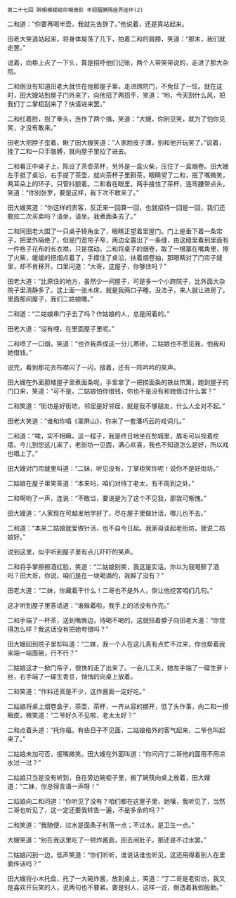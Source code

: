     第二十七回 醉眼模糊窥帘嘲倩影 丰颐腼腆隔座弄连环(2) 

   二和道：“你要再喝半壶，我就先告辞了。”他说着，还是真站起来。

   田老大笑道站起来，将身体晃荡了几下，拍着二和的肩膀，笑道：“那末，我们就走罢。”

   说着，向柜上点了一下头，算是招呼他们记账，两个人带笑带说的，走进了那大杂院。

   二和倒没有知道田老大就住在他那屋子里，走进跨院门，不免怔了一怔。就在这时，田大嫂站到屋子门外来了，向他招了两招手，笑道：“哟，今天刮什么风，把我们丁二掌柜刮来了？快请进来罢。”

   二和红着脸，抱了拳头，连作了两个揖，笑道：“大嫂，你别见笑，就为了怕你见笑，才没有敢来。”

   田老大把脖子歪着，瞅了田大嫂笑道：“人家脸皮子薄，别和他开玩笑了。”说着，挽了二和一只手胳膊，就向屋子里拉了进去。

   二和看正中桌子上，陈设了茶壶茶杯，另外是一盒火柴，压住了一盒烟卷。田大嫂左手抵了桌沿，右手提了茶壶，就向茶杯子里斟茶，眼睛望了二和，抿了嘴微笑，两耳朵上的环子，只管抖颤着。二和看在眼里，两手接住了茶杯，连弯腰带点头，笑道：“你别张罗，要是这样，我下次不敢来了。”

   田大嫂笑道：“你这样的贵客，反正来一回算一回，也就招待一回是一回，我们还敢拉二次买卖吗？请坐，请坐。我煮面条去了。”

   二和同田老大围了一只桌子犄角坐了，眼睛正望着里屋门。门上是垂下着一条帘子，把里外隔绝了，但是门宽帘子窄，两边全露出了一条缝，由这缝里看到里面有一件格子花布的长衣襟，只是摆动。二和将桌子的烟卷，取了一根塞在嘴角里，擦了火柴，缓缓的把烟点着了，手撑住了桌沿，扶着烟卷抽，那眼睛对了门帘子缝里，却不肯移开。口里问道：“大哥，这屋子，你够住吗？”

   田老大道：“比原住的地方，虽然少一间屋子，可是多一个小跨院子，比外面大杂院子里清静多了。这上面一张木床，就是我两口子睡。没法子，来人就让进房了。里面那间屋子，我们二姑娘睡。”

   二和道：“二姑娘串门子去了吗？作姑娘的人，总是闲着的。”

   田老大道：“没有哩，在里面屋子里呢。”

   二和喷了一口烟，笑道：“也许我弄成这一分儿寒碜，二姑娘也不愿见我，怕我和她借钱。”

   说完，看到那花衣布襟闪了一闪，接着，还有一阵吟吟的笑声。

   田大嫂在外面那矮屋子里煮面条呢，手里拿了一把捞面条的铁丝笊篱，跑到屋子的门口来，笑道：“可不是，二姑娘怕你借钱，你也不是没有和她借过什么罢？”

   二和笑道：“街坊是好街坊，邻居是好邻居，就是我不够朋友，什么人全对不起。”

   田老大笑道：“谁和你唱《翠屏山》，你来了一套潘巧云的戏词儿。”

   二和道：“唉，实不相瞒，这一程子，我是终日地坐在愁城里，眉毛可以拴着疙瘩。今儿到您这儿来了，老街坊一见面，满心欢喜，我也不知道怎么是好，所以戏也唱上了。”

   田大嫂对门帘缝里叫道：“二妹，听见没有，丁掌柜笑你呢！说你不是好街坊。”

   二姑娘在屋子里笑答道：“本来吗，咱们对待丁老太，有不周到之处。”

   二和啊哟了一声，连说：“不敢当，要说是为了这个不见我，那我可惭愧。”

   田大嫂道：“人家现在可越发地学好了，尽在屋子里做针活，哪儿也不去。”

   二和道：“本来二姑娘就爱做针活，也不自今日起。我家母谈起老街坊，就说二姑娘好。”

   说到这里，似乎听到屋子里有点儿吓吓的笑声。

   二和将手掌擦擦酒红脸，笑道：“二姑娘别笑，我这是实话。你以为我喝醉了酒吗？田大哥，你说，咱们是在一块喝酒的，我醉了没有？”

   田老大道：“二妹，你藏着干什么！二哥也不是外人，倒让他挖苦咱们几句。”

   这才听到屋子里答话道：“谁躲着啦，我手上的活没有作完。”

   二和手端了一杯茶，送到嘴唇边，待喝不喝的，这就扭着脖子向田老大道：“你觉得怎么样？我这话没有把她夸错吗？”

   田大嫂回到院子里却叫道：“二妹，我一个人在这儿真有点忙不过来，你也帮着我来端一端面碗，行不行？”

   二姑娘这才一掀门帘子，很快的走了出来了。一会儿工夫，她左手端了一碟生萝卜丝，右手端了一碟生青豆，悄悄的向桌上放着。

   二和笑道：“作料还真是不少，这炸酱面一定好吃。”

   二姑娘将桌上烟卷盒子，茶壶，茶杯，一齐从容的挪开，低了头作事，向二和一撩眼皮，微笑道：“二爷好久不见啦，老太太好？”

   二和点着头道：“托你福，有些日子不见面，二姑娘格外的客气起来，二爷也叫起来了。”

   二姑娘未加可否，抿嘴微笑。田大嫂在外面叫道：“你问问丁二哥他的面用不用凉水过一过？”

   二姑娘只当是没有听到，自在旁边碗柜子里，搬了碗筷向桌上放着，田大嫂道：“二妹，你总得言语一声呀！”

   二姑娘向二和问道：“你听见了没有？咱们都在这屋子里，她嚷，我听见了，当然二哥也听见了，这一定还要我转告一遍，不是多余的吗？”

   二和笑道：“我随便，过水是面条子利落一点；不过水，是卫生一点。”

   大嫂笑道：“别在我这里吃了一顿炸酱面，回去闹肚子。那还是不过水罢。”

   二姑娘闪到一边，低声笑道：“你们听听，谁说话谁也听见，这还用得着别人在里面传话吗？”

   田大嫂将小木托盘，托了一大碗炸酱，放到桌上，笑道：“丁二哥是老街坊，我又是喜欢开玩笑的人，说两句也不要紧。要是别人，这样一说，倒透着我假殷勤。”

